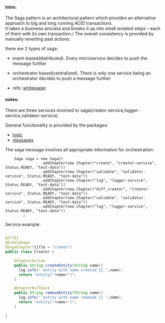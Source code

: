 #### intro:
The Saga pattern is an architectural pattern which provides an alternative approach to big and long running ACID transactions.\
It takes a business process and breaks it up into small isolated steps – each of them with its own transaction./
The overall consistency is provided by manually reverting past actions.

there are 2 types of saga:
- event-based(distributed). Every microservice decides to push the message further
- orchestrator based(centralized). There is only one service being an orchestrator decides to push a message further

- refs: [whitepaper](https://www.cs.cornell.edu/andru/cs711/2002fa/reading/sagas.pdf)

#### notes:
There are three services involved to saga(creator-service,logger-service,validator-service).

General funcitonality is provided by the packages: 
- [logic](../discovery/src/main/java/ie/home/msa/sandbox/saga)
- [messages](../messages/src/main/java/ie/home/msa/saga)

The saga message involves all appropriate information for orchestration:
```
    Saga saga = new Saga()
                .addChapter(new Chapter("create", "creator-service", Status.READY, "test-data"))
                .addChapter(new Chapter("validate", "validator-service", Status.READY, "test-data"))
                .addChapter(new Chapter("log", "logger-service", Status.READY, "test-data"))
                .addChapter(new Chapter("diff_creator", "creator-service", Status.READY, "test-data"))
                .addChapter(new Chapter("validate", "validator-service", Status.READY, "test-data"))
                .addChapter(new Chapter("log", "logger-service", Status.READY, "test-data"))
        ;
```

Service example:
```java

@Slf4j
@EnableSaga
@SagaChapter(title = "create")
public class Creator {

    @ChapterAction
    public String createEntity(String name){
      log.info(" entity with name created {} ",name);
      return "entity["+name+"]";
    }

    @ChapterRollback
    public String removeEntity(String name){
      log.info(" entity with name removed {} ",name);
      return "entity["+name+"]";
    }
    
}


```